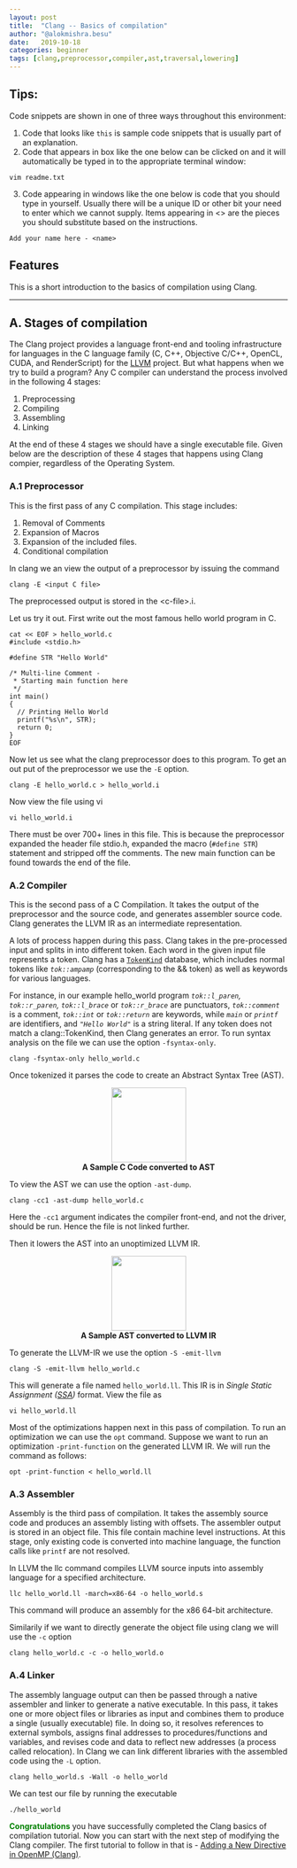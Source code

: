 ```yaml
---
layout: post
title:  "Clang -- Basics of compilation"
author: "@alokmishra.besu"
date:   2019-10-18
categories: beginner
tags: [clang,preprocessor,compiler,ast,traversal,lowering]
---
```


## Tips:
Code snippets are shown in one of three ways throughout this environment:

1. Code that looks like `this` is sample code snippets that is usually part of an explanation.
2. Code that appears in box like the one below can be clicked on and it will automatically be typed in to the appropriate terminal window:
```.term1
vim readme.txt
```

3. Code appearing in windows like the one below is code that you should type in yourself. Usually there will be a unique ID or other bit your need to enter which we cannot supply. Items appearing in <> are the pieces you should substitute based on the instructions.
```
Add your name here - <name>
```

## **Features**
This is a short introduction to the basics of compilation using Clang.

---

## **A. Stages of compilation**
The Clang project provides a language front-end and tooling infrastructure for languages in the C language family (C, C++, Objective C/C++, OpenCL, CUDA, and RenderScript) for the [LLVM](http://www.llvm.org) project. 
But what happens when we try to build a program? Any C compiler can understand the process involved in the following 4 stages:
1. Preprocessing
2. Compiling
3. Assembling
4. Linking

At the end of these 4 stages we should have a single executable file. Given below are the description of these 4 stages that happens using Clang compier, regardless of the Operating System.

### **A.1 Preprocessor**
This is the first pass of any C compilation. This stage includes:
1. Removal of Comments
2. Expansion of Macros
3. Expansion of the included files.
4. Conditional compilation

In clang we an view the output of a preprocessor by issuing the command
```
clang -E <input C file>
```
The preprocessed output is stored in the &lt;c-file>.i.

Let us try it out.
First write out the most famous hello world program in C.
```.term1
cat << EOF > hello_world.c
#include <stdio.h>

#define STR "Hello World"

/* Multi-line Comment - 
 * Starting main function here
 */
int main()
{
  // Printing Hello World
  printf("%s\n", STR);
  return 0;
}
EOF
```

Now let us see what the clang preprocessor does to this program. 
To get an out put of the preprocessor we use the `-E` option.
```.term1
clang -E hello_world.c > hello_world.i
```

Now view the file using vi
```.term1
vi hello_world.i
```

There must be over 700+ lines in this file. 
This is because the preprocessor expanded the header file stdio.h, expanded the macro (`#define STR`) statement and stripped off the comments. 
The new main function can be found towards the end of the file.

### **A.2 Compiler**
This is the second pass of a C Compilation. 
It takes the output of the preprocessor and the source code, and generates assembler source code.
Clang generates the LLVM IR as an intermediate representation. 

A lots of process happen during this pass.
Clang takes in the pre-processed input and splits in into different token.
Each word in the given input file represents a token.
Clang has a [`TokenKind`](https://clang.llvm.org/doxygen/TokenKinds_8h.html) database, which includes normal tokens like *`tok::ampamp`* (corresponding to the && token) as well as keywords for various languages.

For instance, in our example hello_world program *`tok::l_paren`, `tok::r_paren`, `tok::l_brace`* or *`tok::r_brace`* are punctuators, *`tok::comment`* is a comment, *`tok::int`* or *`tok::return`* are keywords, while *`main`* or *`printf`* are identifiers, and *`"Hello World"`* is a string literal.
If any token does not match a clang::TokenKind, then Clang generates an error.
To run syntax analysis on the file we can use the option `-fsyntax-only`.
```.term1
clang -fsyntax-only hello_world.c
```

Once tokenized it parses the code to create an Abstract Syntax Tree (AST).
<p style="text-align: center;">
<img src="/images/code-to-ast.png" height="135"/> 
<br>
<b>A Sample C Code converted to AST</b>
</p>

To view the AST we can use the option `-ast-dump`.
```.term1
clang -cc1 -ast-dump hello_world.c
```
Here the `-cc1` argument indicates the compiler front-end, and not the driver, should be run. Hence the file is not linked further.

Then it lowers the AST into an unoptimized LLVM IR.
<p style="text-align: center;">
<img src="/images/ast-to-llvmir.png" height="135"/> 
<br>
<b>A Sample AST converted to LLVM IR</b>
</p>

To generate the LLVM-IR we use the option `-S -emit-llvm`
```.term1
clang -S -emit-llvm hello_world.c
```

This will generate a file named `hello_world.ll`. 
This IR is in *Single Static Assignment ([SSA](https://wiki.aalto.fi/display/t1065450/LLVM+SSA))* format.
View the file as
```.term1
vi hello_world.ll
```

Most of the optimizations happen next in this pass of compilation.
To run an optimization we can use the `opt` command.
Suppose we want to run an optimization `-print-function` on the generated LLVM IR. We will run the command as follows:
```.term1
opt -print-function < hello_world.ll
```

### **A.3 Assembler**
Assembly is the third pass of compilation. 
It takes the assembly source code and produces an assembly listing with offsets. 
The assembler output is stored in an object file.
This file contain machine level instructions. 
At this stage, only existing code is converted into machine language, the function calls like `printf` are not resolved.

In LLVM the llc command compiles LLVM source inputs into assembly language for a specified architecture.
```.term1
llc hello_world.ll -march=x86-64 -o hello_world.s
```
This command will produce an assembly for the x86 64-bit architecture.

Similarily if we want to directly generate the object file using clang we will use the `-c` option
```.term1
clang hello_world.c -c -o hello_world.o
```

### **A.4 Linker**
The assembly language output can then be passed through a native assembler and linker to generate a native executable.
In this pass, it takes one or more object files or libraries as input and combines them to produce a single (usually executable) file. 
In doing so, it resolves references to external symbols, assigns final addresses to procedures/functions and variables, and revises code and data to reflect new addresses (a process called relocation).
In Clang we can link different libraries with the assembled code using the `-L` option.

```.term1
clang hello_world.s -Wall -o hello_world
```

We can test our file by running the executable
```.term1
./hello_world
```

<span style="color:green">**Congratulations**</span> you have successfully completed the Clang basics of compilation tutorial. 
Now you can start with the next step of modifying the Clang compiler.
The first tutorial to follow in that is - [Adding a New Directive in OpenMP (Clang)](http://www.freecompilercamp.org/new-directive-llvm).
